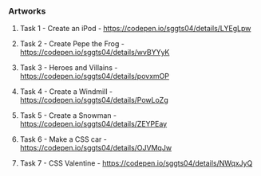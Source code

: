 ### Artworks

1. Task 1 - Create an iPod - https://codepen.io/sggts04/details/LYEgLpw

2. Task 2 - Create Pepe the Frog - https://codepen.io/sggts04/details/wvBYYyK

3. Task 3 - Heroes and Villains - https://codepen.io/sggts04/details/povxmOP

4. Task 4 - Create a Windmill - https://codepen.io/sggts04/details/PowLoZg

5. Task 5 - Create a Snowman - https://codepen.io/sggts04/details/ZEYPEay

6. Task 6 - Make a CSS car - https://codepen.io/sggts04/details/OJVMqJw

7. Task 7 - CSS Valentine - https://codepen.io/sggts04/details/NWqxJyQ
